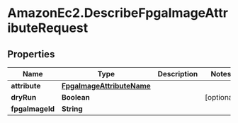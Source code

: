 # AmazonEc2.DescribeFpgaImageAttributeRequest

## Properties

Name | Type | Description | Notes
------------ | ------------- | ------------- | -------------
**attribute** | [**FpgaImageAttributeName**](FpgaImageAttributeName.md) |  | 
**dryRun** | **Boolean** |  | [optional] 
**fpgaImageId** | **String** |  | 


